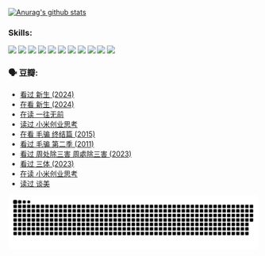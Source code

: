 
[![Anurag's github stats](https://github-readme-stats.vercel.app/api?username=w940853815)](https://github.com/anuraghazra/github-readme-stats)

### Skills:

<code><img height="32" src="https://cdn.jsdelivr.net/npm/simple-icons@v5/icons/python.svg"></code>
<code><img height="32" src="https://cdn.jsdelivr.net/npm/simple-icons@v5/icons/javascript.svg"></code>
<code><img height="32" src="https://cdn.jsdelivr.net/npm/simple-icons@v5/icons/django.svg"></code>
<code><img height="32" src="https://cdn.jsdelivr.net/npm/simple-icons@v5/icons/flask.svg"></code>
<code><img height="32" src="https://cdn.jsdelivr.net/npm/simple-icons@v5/icons/vuetify.svg"></code>
<code><img height="32" src="https://cdn.jsdelivr.net/npm/simple-icons@v5/icons/git.svg"></code>
<code><img height="32" src="https://cdn.jsdelivr.net/npm/simple-icons@v5/icons/docker.svg"></code>
<code><img height="32" src="https://cdn.jsdelivr.net/npm/simple-icons@v5/icons/postgresql.svg"></code>
<code><img height="32" src="https://cdn.jsdelivr.net/npm/simple-icons@v5/icons/elasticsearch.svg"></code>
<code><img height="32" src="https://cdn.jsdelivr.net/npm/simple-icons@v5/icons/macos.svg"></code>
<code><img height="32" src="https://cdn.jsdelivr.net/npm/simple-icons@v5/icons/linux.svg"></code>

### 🗣 豆瓣:

<!-- DOUBAN-ACTIVITIES:START -->
- [看过 新生‎ (2024)](https://www.douban.com/people/136069238/status/4612373431/?_i=16253274)
- [在看 新生‎ (2024)](https://www.douban.com/people/136069238/status/4607441062/?_i=16253274)
- [在读 一往无前](https://www.douban.com/people/136069238/status/4590507310/?_i=16253274)
- [读过 小米创业思考](https://www.douban.com/people/136069238/status/4590506983/?_i=16253274)
- [在看 毛骗 终结篇‎ (2015)](https://www.douban.com/people/136069238/status/4581971924/?_i=16253274)
- [看过 毛骗 第二季‎ (2011)](https://www.douban.com/people/136069238/status/4581971810/?_i=16253274)
- [看过 周处除三害 周處除三害‎ (2023)](https://www.douban.com/people/136069238/status/4575646701/?_i=16253274)
- [看过 三体‎ (2023)](https://www.douban.com/people/136069238/status/4574263039/?_i=16253274)
- [在读 小米创业思考](https://www.douban.com/people/136069238/status/4572047905/?_i=16253274)
- [读过 谈美](https://www.douban.com/people/136069238/status/4572047629/?_i=16253274)
<!-- DOUBAN-ACTIVITIES:END -->


![Snake animation](https://raw.githubusercontent.com/w940853815/w940853815/output/github-contribution-grid-snake.svg)

<!--
**w940853815/w940853815** is a ✨ _special_ ✨ repository because its `README.md` (this file) appears on your GitHub profile.

Here are some ideas to get you started:

- 🔭 I’m currently working on ...
- 🌱 I’m currently learning ...
- 👯 I’m looking to collaborate on ...
- 🤔 I’m looking for help with ...
- 💬 Ask me about ...
- 📫 How to reach me: ...
- 😄 Pronouns: ...
- ⚡ Fun fact: ...
-->
